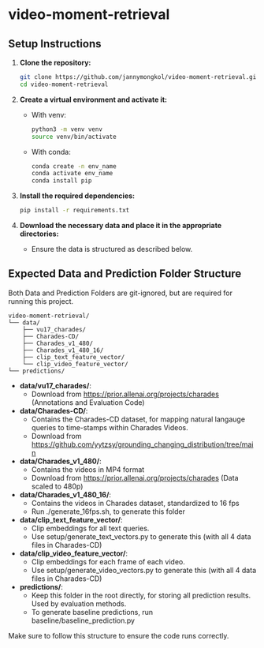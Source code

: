# video-moment-retrieval

## Setup Instructions

1. **Clone the repository:**
   ```bash
   git clone https://github.com/jannymongkol/video-moment-retrieval.git
   cd video-moment-retrieval
   ```

2. **Create a virtual environment and activate it:**
   
    - With venv:

        ```bash
        python3 -m venv venv
        source venv/bin/activate
        ```
    
    - With conda:
    
        ```bash
        conda create -n env_name
        conda activate env_name
        conda install pip
        ```

3. **Install the required dependencies:**
   ```bash
   pip install -r requirements.txt
   ```

4. **Download the necessary data and place it in the appropriate directories:**
   - Ensure the data is structured as described below.

## Expected Data and Prediction Folder Structure
Both Data and Prediction Folders are git-ignored, but are required for running this project.
```
video-moment-retrieval/
└── data/
    ├── vu17_charades/
    ├── Charades-CD/
    ├── Charades_v1_480/
    ├── Charades_v1_480_16/
    ├── clip_text_feature_vector/
    └── clip_video_feature_vector/
└── predictions/
```

- **data/vu17_charades/**: 
    - Download from https://prior.allenai.org/projects/charades (Annotations and Evaluation Code)
- **data/Charades-CD/**: 
    - Contains the Charades-CD dataset, for mapping natural langauge queries to time-stamps within Charades Videos.
    - Download from https://github.com/yytzsy/grounding_changing_distribution/tree/main 
- **data/Charades_v1_480/**: 
    - Contains the videos in MP4 format
    - Download from https://prior.allenai.org/projects/charades (Data scaled to 480p)
- **data/Charades_v1_480_16/**: 
    - Contains the videos in Charades dataset, standardized to 16 fps
    - Run ./generate_16fps.sh, to generate this folder
- **data/clip_text_feature_vector/**: 
    - Clip embeddings for all text queries. 
    - Use setup/generate_text_vectors.py to generate this (with all 4 data files in Charades-CD)
- **data/clip_video_feature_vector/**: 
    - Clip embeddings for each frame of each video. 
    - Use setup/generate_video_vectors.py to generate this (with all 4 data files in Charades-CD)
- **predictions/**:
    - Keep this folder in the root directly, for storing all prediction results. Used by evaluation methods.
    - To generate baseline predictions, run baseline/baseline_prediction.py

Make sure to follow this structure to ensure the code runs correctly.
